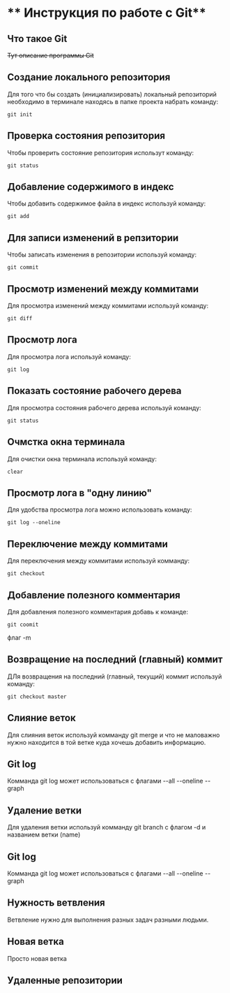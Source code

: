 # ** Инструкция по работе с Git**
## Что такое Git

~~Тут описание программы Git~~

## Создание локального репозитория

Для того что бы создать (инициализировать) локальный репозиторий необходимо в терминале находясь в папке проекта набрать команду:

    git init

 ## Проверка состояния репозитория

 Чтобы проверить состояние репозитория использут команду:

    git status

## Добавление содержимого в индекс

Чтобы добавить содержимое файла в индекс используй команду:

    git add

## Для записи изменений в репзитории

Чтобы записать изменения в репозитории используй команду:

    git commit

## Просмотр изменений между коммитами

Для просмотра изменений между коммитами используй команду:

    git diff

## Просмотр лога

Для просмотра лога используй команду:

    git log

 ## Показать состояние рабочего дерева

 Для просмотра состояния рабочего дерева используй команду:

    git status

## Очмстка окна терминала 

Для очистки окна терминала используй команду:

    clear

## Просмотр лога в "одну линию"

Для удобства просмотра лога можно использовать команду:

    git log --oneline

## Переключение между коммитами

Для переключения между коммитами используй комманду:

    git checkout

 ## Добавление полезного комментария

 Для добавления полезного комментария добавь к команде:

    git coomit
флаг
    -m

## Возвращение на последний (главный) коммит

ДЛя возвращения на последний (главный, текущий) коммит используй команду:

    git checkout master

## Слияние веток
Для слияния веток используй комманду git merge и что не маловажно нужно находится в той ветке куда хочешь добавить информацию.

## Git log

Комманда git log может использоваться с флагами
--all
--oneline
--graph
## Удаление ветки

Для удаления ветки используй комманду git branch с флагом -d и названием ветки (name)

## Git log
Комманда git log может использоваться с флагами 
    --all
    --oneline
    --graph

## Нужность ветвления
Ветвление нужно для выполнения разных задач разными людьми.
      
## Новая ветка
Просто новая ветка

## Удаленные репозитории

